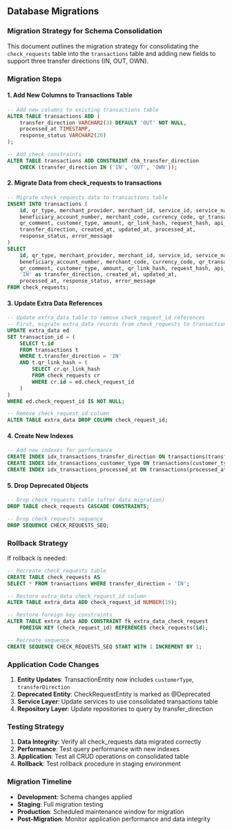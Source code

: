 ## Database Migrations

### Migration Strategy for Schema Consolidation

This document outlines the migration strategy for consolidating the `check_requests` table into the `transactions` table and adding new fields to support three transfer directions (IN, OUT, OWN).

### Migration Steps

#### 1. Add New Columns to Transactions Table

```sql
-- Add new columns to existing transactions table
ALTER TABLE transactions ADD (
    transfer_direction VARCHAR2(3) DEFAULT 'OUT' NOT NULL,
    processed_at TIMESTAMP,
    response_status VARCHAR2(20)
);

-- Add check constraints
ALTER TABLE transactions ADD CONSTRAINT chk_transfer_direction 
    CHECK (transfer_direction IN ('IN', 'OUT', 'OWN'));
```

#### 2. Migrate Data from check_requests to transactions

```sql
-- Migrate check_requests data to transactions table
INSERT INTO transactions (
    id, qr_type, merchant_provider, merchant_id, service_id, service_name,
    beneficiary_account_number, merchant_code, currency_code, qr_transaction_id,
    qr_comment, customer_type, amount, qr_link_hash, request_hash, api_version,
    transfer_direction, created_at, updated_at, processed_at,
    response_status, error_message
)
SELECT 
    id, qr_type, merchant_provider, merchant_id, service_id, service_name,
    beneficiary_account_number, merchant_code, currency_code, qr_transaction_id,
    qr_comment, customer_type, amount, qr_link_hash, request_hash, api_version,
    'IN' as transfer_direction, created_at, updated_at, 
    processed_at, response_status, error_message
FROM check_requests;
```

#### 3. Update Extra Data References

```sql
-- Update extra_data table to remove check_request_id references
-- First, migrate extra_data records from check_requests to transactions
UPDATE extra_data ed 
SET transaction_id = (
    SELECT t.id 
    FROM transactions t 
    WHERE t.transfer_direction = 'IN' 
    AND t.qr_link_hash = (
        SELECT cr.qr_link_hash 
        FROM check_requests cr 
        WHERE cr.id = ed.check_request_id
    )
)
WHERE ed.check_request_id IS NOT NULL;

-- Remove check_request_id column
ALTER TABLE extra_data DROP COLUMN check_request_id;
```

#### 4. Create New Indexes

```sql
-- Add new indexes for performance
CREATE INDEX idx_transactions_transfer_direction ON transactions(transfer_direction);
CREATE INDEX idx_transactions_customer_type ON transactions(customer_type);
CREATE INDEX idx_transactions_processed_at ON transactions(processed_at);
```

#### 5. Drop Deprecated Objects

```sql
-- Drop check_requests table (after data migration)
DROP TABLE check_requests CASCADE CONSTRAINTS;

-- Drop check_requests sequence
DROP SEQUENCE CHECK_REQUESTS_SEQ;
```

### Rollback Strategy

If rollback is needed:

```sql
-- Recreate check_requests table
CREATE TABLE check_requests AS 
SELECT * FROM transactions WHERE transfer_direction = 'IN';

-- Restore extra_data check_request_id column
ALTER TABLE extra_data ADD check_request_id NUMBER(19);

-- Restore foreign key constraints
ALTER TABLE extra_data ADD CONSTRAINT fk_extra_data_check_request 
    FOREIGN KEY (check_request_id) REFERENCES check_requests(id);

-- Recreate sequence
CREATE SEQUENCE CHECK_REQUESTS_SEQ START WITH 1 INCREMENT BY 1;
```

### Application Code Changes

1. **Entity Updates**: TransactionEntity now includes `customerType`, `transferDirection`
2. **Deprecated Entity**: CheckRequestEntity is marked as @Deprecated
3. **Service Layer**: Update services to use consolidated transactions table
4. **Repository Layer**: Update repositories to query by transfer_direction

### Testing Strategy

1. **Data Integrity**: Verify all check_requests data migrated correctly
2. **Performance**: Test query performance with new indexes
3. **Application**: Test all CRUD operations on consolidated table
4. **Rollback**: Test rollback procedure in staging environment

### Migration Timeline

- **Development**: Schema changes applied
- **Staging**: Full migration testing
- **Production**: Scheduled maintenance window for migration
- **Post-Migration**: Monitor application performance and data integrity


